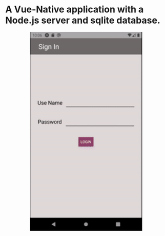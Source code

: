 # A Vue-Native application with a Node.js server and sqlite database.

<p align="center">
<img src="images/img1.gif" width="350">
</p>

